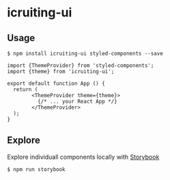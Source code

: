 # icruiting-ui

## Usage

```
$ npm install icruiting-ui styled-components --save
```

```
import {ThemeProvider} from 'styled-components';
import {theme} from 'icruiting-ui';

export default function App () {
  return (
        <ThemeProvider theme={theme}>
          {/* ... your React App */}
        </ThemeProvider>
  );
}
```

## Explore

Explore individuall components locally with [Storybook](https://storybook.js.org/)

```
$ npm run storybook
```
